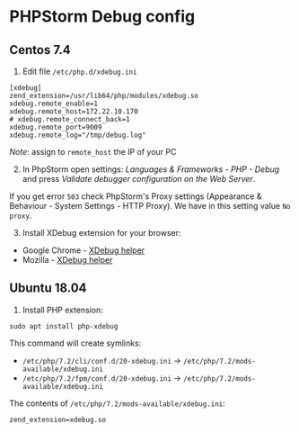 # PHPStorm Debug config

## Centos 7.4

1. Edit file `/etc/php.d/xdebug.ini`

```
[xdebug]
zend_extension=/usr/lib64/php/modules/xdebug.so
xdebug.remote_enable=1
xdebug.remote_host=172.22.10.170
# xdebug.remote_connect_back=1
xdebug.remote_port=9009
xdebug.remote_log="/tmp/debug.log"
```

*Note*: assign to `remote_host` the IP of your PC

2. In PhpStorm open settings: *Languages & Frameworks - PHP - Debug* and press *Validate debugger configuration on the Web Server*.

If you get error `503` check PhpStorm's Proxy settings (Appearance & Behaviour - System Settings - HTTP Proxy). 
We have in this setting value `No proxy`.

3. Install XDebug extension for your browser:

- Google Chrome - [XDebug helper](https://chrome.google.com/webstore/detail/xdebug-helper/eadndfjplgieldjbigjakmdgkmoaaaoc)
- Mozilla - [XDebug helper](https://addons.mozilla.org/en-US/firefox/addon/xdebug-helper-for-firefox/)

## Ubuntu 18.04

1. Install PHP extension:

```
sudo apt install php-xdebug
```

This command will create symlinks:

- `/etc/php/7.2/cli/conf.d/20-xdebug.ini` -> `/etc/php/7.2/mods-available/xdebug.ini`
- `/etc/php/7.2/fpm/conf.d/20-xdebug.ini` -> `/etc/php/7.2/mods-available/xdebug.ini`

The contents of `/etc/php/7.2/mods-available/xdebug.ini`:

```
zend_extension=xdebug.so
```
